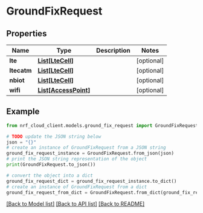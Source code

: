# GroundFixRequest


## Properties

Name | Type | Description | Notes
------------ | ------------- | ------------- | -------------
**lte** | [**List[LteCell]**](LteCell.md) |  | [optional] 
**ltecatm** | [**List[LteCell]**](LteCell.md) |  | [optional] 
**nbiot** | [**List[LteCell]**](LteCell.md) |  | [optional] 
**wifi** | [**List[AccessPoint]**](AccessPoint.md) |  | [optional] 

## Example

```python
from nrf_cloud_client.models.ground_fix_request import GroundFixRequest

# TODO update the JSON string below
json = "{}"
# create an instance of GroundFixRequest from a JSON string
ground_fix_request_instance = GroundFixRequest.from_json(json)
# print the JSON string representation of the object
print(GroundFixRequest.to_json())

# convert the object into a dict
ground_fix_request_dict = ground_fix_request_instance.to_dict()
# create an instance of GroundFixRequest from a dict
ground_fix_request_from_dict = GroundFixRequest.from_dict(ground_fix_request_dict)
```
[[Back to Model list]](../README.md#documentation-for-models) [[Back to API list]](../README.md#documentation-for-api-endpoints) [[Back to README]](../README.md)


